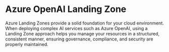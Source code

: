 # Azure OpenAI Landing Zone

Azure Landing Zones provide a solid foundation for your cloud environment. When deploying complex AI services such as Azure OpenAI, using a Landing Zone approach helps you manage your resources in a structured, consistent manner, ensuring governance, compliance, and security are properly maintained.

